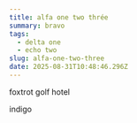 ```yaml
---
title: alfa one two thrée
summary: bravo
tags:
  - delta one
  - echo two
slug: alfa-one-two-three
date: 2025-08-31T10:48:46.296Z
---
```

foxtrot golf
hotel

indigo

